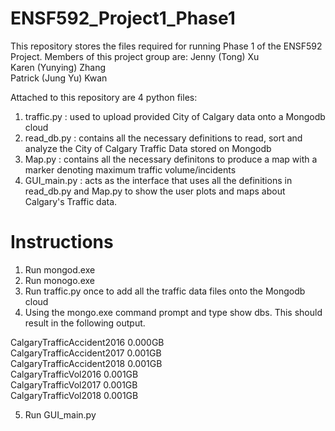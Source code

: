 # ENSF592_Project1_Phase1
This repository stores the files required for running Phase 1 of the ENSF592 Project. Members of this project group are: 
Jenny (Tong) Xu  
Karen (Yunying) Zhang  
Patrick (Jung Yu) Kwan  

Attached to this repository are 4 python files:
1. traffic.py : used to upload provided City of Calgary data onto a Mongodb cloud
2. read_db.py : contains all the necessary definitions to read, sort and analyze the City of Calgary Traffic Data stored on Mongodb
3. Map.py : contains all the necessary definitons to produce a map with a marker denoting maximum traffic volume/incidents
4. GUI_main.py : acts as the interface that uses all the definitions in read_db.py and Map.py to show the user plots and maps about Calgary's Traffic data.

# Instructions
1. Run mongod.exe
2. Run monogo.exe
3. Run traffic.py once to add all the traffic data files onto the Mongodb cloud
4. Using the mongo.exe command prompt and type show dbs. This should result in the following output.

CalgaryTrafficAccident2016  0.000GB  
CalgaryTrafficAccident2017  0.001GB  
CalgaryTrafficAccident2018  0.001GB  
CalgaryTrafficVol2016       0.001GB  
CalgaryTrafficVol2017       0.001GB  
CalgaryTrafficVol2018       0.001GB  

5. Run GUI_main.py






